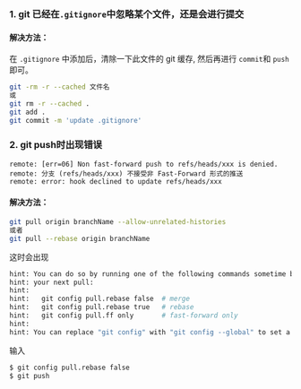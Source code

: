 ### 1. git 已经在`.gitignore`中忽略某个文件，还是会进行提交

#### 解决方法：

在 `.gitignore` 中添加后，清除一下此文件的 git 缓存, 然后再进行 `commit`和 `push`即可。

```sh
git -rm -r --cached 文件名 
或 
git rm -r --cached .
git add .
git commit -m 'update .gitignore'
```

### 2. git push时出现错误

```shell
remote: [err=06] Non fast-forward push to refs/heads/xxx is denied. 
remote: 分支 (refs/heads/xxx) 不接受非 Fast-Forward 形式的推送
remote: error: hook declined to update refs/heads/xxx
```

#### 解决方法：

```sh
git pull origin branchName --allow-unrelated-histories
或者
git pull --rebase origin branchName
```

这时会出现

```sh
hint: You can do so by running one of the following commands sometime before
hint: your next pull:
hint: 
hint:   git config pull.rebase false  # merge
hint:   git config pull.rebase true   # rebase
hint:   git config pull.ff only       # fast-forward only
hint: 
hint: You can replace "git config" with "git config --global" to set a default
```

输入

```sh
$ git config pull.rebase false
$ git push
```

